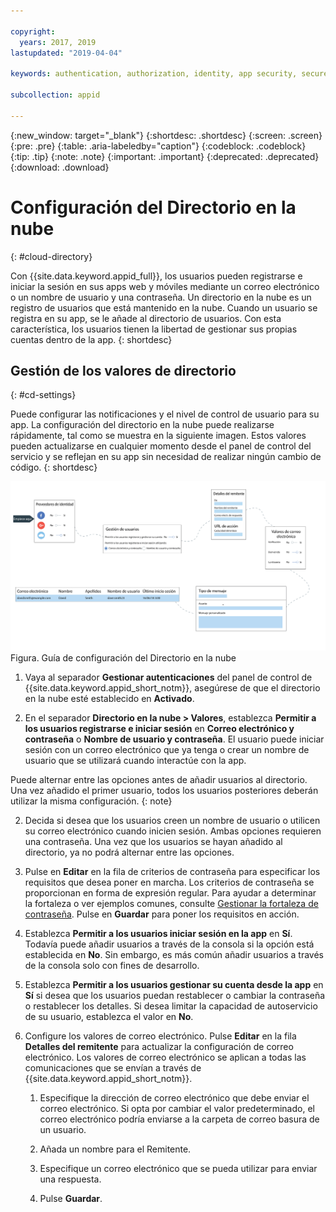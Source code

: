 ```yaml
---

copyright:
  years: 2017, 2019
lastupdated: "2019-04-04"

keywords: authentication, authorization, identity, app security, secure, directory, registry, passwords, languages, lockout

subcollection: appid

---
```


{:new_window: target="_blank"}
{:shortdesc: .shortdesc}
{:screen: .screen}
{:pre: .pre}
{:table: .aria-labeledby="caption"}
{:codeblock: .codeblock}
{:tip: .tip}
{:note: .note}
{:important: .important}
{:deprecated: .deprecated}
{:download: .download}


# Configuración del Directorio en la nube
{: #cloud-directory}

Con {{site.data.keyword.appid_full}}, los usuarios pueden registrarse e iniciar la sesión en sus apps web y móviles mediante un correo electrónico o un nombre de usuario y una contraseña. Un directorio en la nube es un registro de usuarios que está mantenido en la nube. Cuando un usuario se registra en su app, se le añade al directorio de usuarios. Con esta característica, los usuarios tienen la libertad de gestionar sus propias cuentas dentro de la app.
{: shortdesc}


## Gestión de los valores de directorio
{: #cd-settings}

Puede configurar las notificaciones y el nivel de control de usuario para su app. La configuración del directorio en la nube puede realizarse rápidamente, tal como se muestra en la siguiente imagen. Estos valores pueden actualizarse en cualquier momento desde el panel de control del servicio y se reflejan en su app sin necesidad de realizar ningún cambio de código.
{: shortdesc}


![Configuración del directorio en la nube](images/cloud-directory.png)
Figura. Guía de configuración del Directorio en la nube


1. Vaya al separador **Gestionar autenticaciones** del panel de control de {{site.data.keyword.appid_short_notm}}, asegúrese de que el directorio en la nube esté establecido en **Activado**.

2. En el separador **Directorio en la nube > Valores**, establezca **Permitir a los usuarios registrarse e iniciar sesión** en **Correo electrónico y contraseña** o **Nombre de usuario y contraseña**. El usuario puede iniciar sesión con un correo electrónico que ya tenga o crear un nombre de usuario que se utilizará cuando interactúe con la app.

  Puede alternar entre las opciones antes de añadir usuarios al directorio. Una vez añadido el primer usuario, todos los usuarios posteriores deberán utilizar la misma configuración.
  {: note}

2. Decida si desea que los usuarios creen un nombre de usuario o utilicen su correo electrónico cuando inicien sesión. Ambas opciones requieren una contraseña. Una vez que los usuarios se hayan añadido al directorio, ya no podrá alternar entre las opciones.

3. Pulse en **Editar** en la fila de criterios de contraseña para especificar los requisitos que desea poner en marcha. Los criterios de contraseña se proporcionan en forma de expresión regular. Para ayudar a determinar la fortaleza o ver ejemplos comunes, consulte [Gestionar la fortaleza de contraseña](/docs/services/appid?topic=appid-cd-strength#cd-strength). Pulse en **Guardar** para poner los requisitos en acción.

4. Establezca **Permitir a los usuarios iniciar sesión en la app** en **Sí**. Todavía puede añadir usuarios a través de la consola si la opción está establecida en **No**. Sin embargo, es más común añadir usuarios a través de la consola solo con fines de desarrollo.

5. Establezca **Permitir a los usuarios gestionar su cuenta desde la app** en **Sí** si desea que los usuarios puedan restablecer o cambiar la contraseña o restablecer los detalles. Si desea limitar la capacidad de autoservicio de su usuario, establezca el valor en **No**.

6. Configure los valores de correo electrónico. Pulse **Editar** en la fila **Detalles del remitente** para actualizar la configuración de correo electrónico. Los valores de correo electrónico se aplican a todas las comunicaciones que se envían a través de {{site.data.keyword.appid_short_notm}}.

    1. Especifique la dirección de correo electrónico que debe enviar el correo electrónico. Si opta por cambiar el valor predeterminado, el correo electrónico podría enviarse a la carpeta de correo basura de un usuario.

    2. Añada un nombre para el Remitente.

    3. Especifique un correo electrónico que se pueda utilizar para enviar una respuesta.

    4. Pulse **Guardar**.
